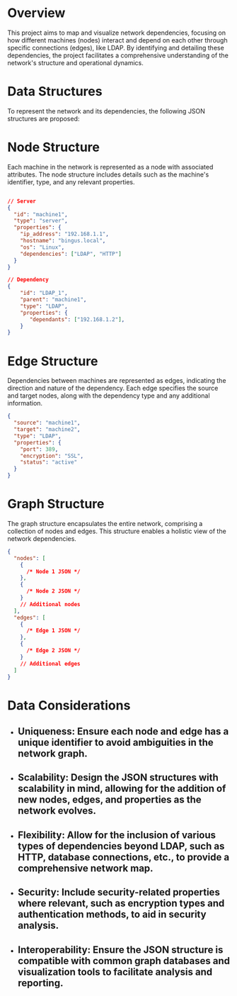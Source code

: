 # Overview

This project aims to map and visualize network dependencies, focusing on how different machines (nodes) interact and depend on each other through specific connections (edges), like LDAP. By identifying and detailing these dependencies, the project facilitates a comprehensive understanding of the network's structure and operational dynamics.

# Data Structures

To represent the network and its dependencies, the following JSON structures are proposed:

# Node Structure

Each machine in the network is represented as a node with associated attributes. The node structure includes details such as the machine's identifier, type, and any relevant properties.

```json

// Server
{
  "id": "machine1",
  "type": "server",
  "properties": {
    "ip_address": "192.168.1.1",
    "hostname": "bingus.local",
    "os": "Linux",
    "dependencies": ["LDAP", "HTTP"]
  }
}

// Dependency
{
    "id": "LDAP_1",
    "parent": "machine1",
    "type": "LDAP",
    "properties": {
       "dependants": ["192.168.1.2"],
    }
}
```

# Edge Structure

Dependencies between machines are represented as edges, indicating the direction and nature of the dependency. Each edge specifies the source and target nodes, along with the dependency type and any additional information.

```json
{
  "source": "machine1",
  "target": "machine2",
  "type": "LDAP",
  "properties": {
    "port": 389,
    "encryption": "SSL",
    "status": "active"
  }
}
```

# Graph Structure

The graph structure encapsulates the entire network, comprising a collection of nodes and edges. This structure enables a holistic view of the network dependencies.

```json
{
  "nodes": [
    {
      /* Node 1 JSON */
    },
    {
      /* Node 2 JSON */
    }
    // Additional nodes
  ],
  "edges": [
    {
      /* Edge 1 JSON */
    },
    {
      /* Edge 2 JSON */
    }
    // Additional edges
  ]
}
```

# Data Considerations

- ## Uniqueness: Ensure each node and edge has a unique identifier to avoid ambiguities in the network graph.
- ## Scalability: Design the JSON structures with scalability in mind, allowing for the addition of new nodes, edges, and properties as the network evolves.
- ## Flexibility: Allow for the inclusion of various types of dependencies beyond LDAP, such as HTTP, database connections, etc., to provide a comprehensive network map.
- ## Security: Include security-related properties where relevant, such as encryption types and authentication methods, to aid in security analysis.
- ## Interoperability: Ensure the JSON structure is compatible with common graph databases and visualization tools to facilitate analysis and reporting.
